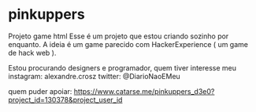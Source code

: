 # pinkuppers
Projeto game html
Esse é um projeto que estou criando sozinho por enquanto.
A ideia é um game parecido com HackerExperience ( um game de hack web ).

Estou procurando designers e programador, quem tiver interesse meu instagram: alexandre.crosz
twitter: @DiarioNaoEMeu

quem puder apoiar: https://www.catarse.me/pinkuppers_d3e0?project_id=130378&project_user_id
